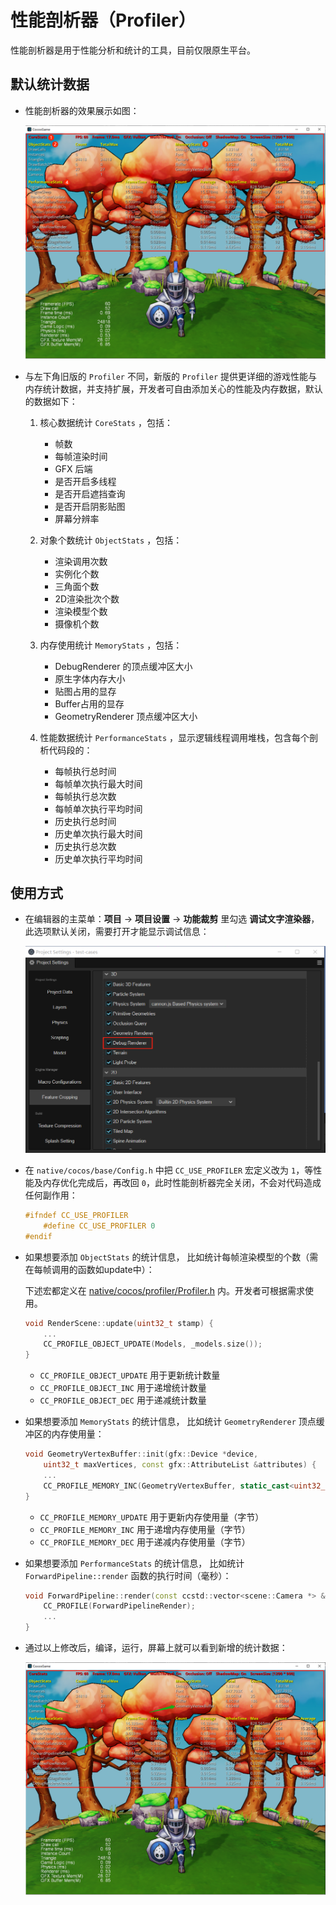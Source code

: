 # 性能剖析器（Profiler）

性能剖析器是用于性能分析和统计的工具，目前仅限原生平台。

## 默认统计数据

- 性能剖析器的效果展示如图：

  ![profiler](native-profiler/profiler.png)

- 与左下角旧版的 `Profiler` 不同，新版的 `Profiler` 提供更详细的游戏性能与内存统计数据，并支持扩展，开发者可自由添加关心的性能及内存数据，默认的数据如下：

  1. 核心数据统计 `CoreStats` ，包括：
      - 帧数
      - 每帧渲染时间
      - GFX 后端
      - 是否开启多线程
      - 是否开启遮挡查询
      - 是否开启阴影贴图
      - 屏幕分辨率

  2. 对象个数统计 `ObjectStats` ，包括：
      - 渲染调用次数
      - 实例化个数
      - 三角面个数
      - 2D渲染批次个数
      - 渲染模型个数
      - 摄像机个数

  3. 内存使用统计 `MemoryStats` ，包括：
      - DebugRenderer 的顶点缓冲区大小
      - 原生字体内存大小
      - 贴图占用的显存
      - Buffer占用的显存
      - GeometryRenderer 顶点缓冲区大小

  4. 性能数据统计 `PerformanceStats` ，显示逻辑线程调用堆栈，包含每个剖析代码段的：
      - 每帧执行总时间
      - 每帧单次执行最大时间
      - 每帧执行总次数
      - 每帧单次执行平均时间
      - 历史执行总时间
      - 历史单次执行最大时间
      - 历史执行总次数
      - 历史单次执行平均时间

## 使用方式

- 在编辑器的主菜单：**项目** -> **项目设置** -> **功能裁剪** 里勾选 **调试文字渲染器**，此选项默认关闭，需要打开才能显示调试信息：

  ![enable profiler](native-profiler/enable-profiler.png)

- 在 `native/cocos/base/Config.h` 中把 `CC_USE_PROFILER` 宏定义改为 `1`，等性能及内存优化完成后，再改回 `0`，此时性能剖析器完全关闭，不会对代码造成任何副作用：

    ```cpp
    #ifndef CC_USE_PROFILER
        #define CC_USE_PROFILER 0
    #endif
    ```

- 如果想要添加 `ObjectStats` 的统计信息， 比如统计每帧渲染模型的个数（需在每帧调用的函数如update中）：

  下述宏都定义在 [native/cocos/profiler/Profiler.h](https://github.com/cocos/cocos-engine/blob/v3.7.0/native/cocos/profiler/Profiler.h) 内。开发者可根据需求使用。

  ```cpp
  void RenderScene::update(uint32_t stamp) {
      ... 
      CC_PROFILE_OBJECT_UPDATE(Models, _models.size());
  }
  ```

    - `CC_PROFILE_OBJECT_UPDATE` 用于更新统计数量
    - `CC_PROFILE_OBJECT_INC` 用于递增统计数量
    - `CC_PROFILE_OBJECT_DEC` 用于递减统计数量

- 如果想要添加 `MemoryStats` 的统计信息， 比如统计 `GeometryRenderer` 顶点缓冲区的内存使用量：

    ```cpp
    void GeometryVertexBuffer::init(gfx::Device *device, 
        uint32_t maxVertices, const gfx::AttributeList &attributes) {
        ...
        CC_PROFILE_MEMORY_INC(GeometryVertexBuffer, static_cast<uint32_t>(_maxVertices * sizeof(T)));
    }
    ```

    - `CC_PROFILE_MEMORY_UPDATE` 用于更新内存使用量（字节）
    - `CC_PROFILE_MEMORY_INC` 用于递增内存使用量（字节）
    - `CC_PROFILE_MEMORY_DEC` 用于递减内存使用量（字节）

- 如果想要添加 `PerformanceStats` 的统计信息， 比如统计 `ForwardPipeline::render` 函数的执行时间（毫秒）：

    ```cpp
    void ForwardPipeline::render(const ccstd::vector<scene::Camera *> &cameras) {
        CC_PROFILE(ForwardPipelineRender);
        ...
    }
    ```

- 通过以上修改后，编译，运行，屏幕上就可以看到新增的统计数据：

  ![add-stats](native-profiler/add-stats.png)
